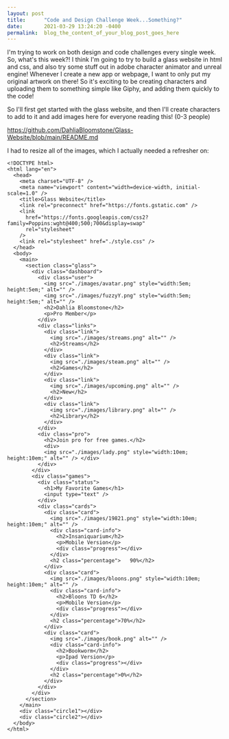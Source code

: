 ```yaml
---
layout: post
title:      "Code and Design Challenge Week...Something?"
date:       2021-03-29 13:24:20 -0400
permalink:  blog_the_content_of_your_blog_post_goes_here
---
```



I'm trying to work on both design and code challenges every single week. So, what's this week?! 
I think I'm going to try to build a glass website in html and css, and also try some stuff out in adobe character animator and unreal engine! Whenever I create a new app or webpage, I want to only put my original artwork on there! So it's exciting to be creating characters and uploading them to something simple like Giphy, and adding them quickly to the code! 

So I'll first get started with the glass website, and then I'll create characters to add to it and add images here for everyone reading this! (0-3 people) 

https://github.com/DahliaBloomstone/Glass-Website/blob/main/README.md

I had to resize all of the images, which I actually needed a refresher on:

```
<!DOCTYPE html>
<html lang="en">
  <head>
    <meta charset="UTF-8" />
    <meta name="viewport" content="width=device-width, initial-scale=1.0" />
    <title>Glass Website</title>
    <link rel="preconnect" href="https://fonts.gstatic.com" />
    <link
      href="https://fonts.googleapis.com/css2?family=Poppins:wght@400;500;700&display=swap"
      rel="stylesheet"
    />
    <link rel="stylesheet" href="./style.css" />
  </head>
  <body>
    <main>
      <section class="glass">
        <div class="dashboard">
          <div class="user">
            <img src="./images/avatar.png" style="width:5em; height:5em;" alt="" />
            <img src="./images/fuzzyY.png" style="width:5em; height:5em;" alt="" />
            <h2>Dahlia Bloomstone</h2>
            <p>Pro Member</p>
          </div>
          <div class="links">
            <div class="link">
              <img src="./images/streams.png" alt="" />
              <h2>Streams</h2>
            </div>
            <div class="link">
              <img src="./images/steam.png" alt="" />
              <h2>Games</h2>
            </div>
            <div class="link">
              <img src="./images/upcoming.png" alt="" />
              <h2>New</h2>
            </div>
            <div class="link">
              <img src="./images/library.png" alt="" />
              <h2>Library</h2>
            </div>
          </div>
          <div class="pro">
            <h2>Join pro for free games.</h2>
            <div>
            <img src="./images/lady.png" style="width:10em; height:10em;" alt="" /> </div>
          </div>
        </div>
        <div class="games">
          <div class="status">
            <h1>My Favorite Games</h1>
            <input type="text" />
          </div>
          <div class="cards">
            <div class="card">
              <img src="./images/19821.png" style="width:10em; height:10em;" alt="" />
              <div class="card-info">
                <h2>Insaniquarium</h2>
                <p>Mobile Version</p>
                <div class="progress"></div>
              </div>
              <h2 class="percentage">   90%</h2>
            </div>
            <div class="card">
              <img src="./images/bloons.png" style="width:10em; height:10em;" alt="" />
              <div class="card-info">
                <h2>Bloons TD 6</h2>
                <p>Mobile Version</p>
                <div class="progress"></div>
              </div>
              <h2 class="percentage">70%</h2>
            </div>
            <div class="card">
              <img src="./images/book.png" alt="" />
              <div class="card-info">
                <h2>Bookworm</h2>
                <p>Ipad Version</p>
                <div class="progress"></div>
              </div>
              <h2 class="percentage">0%</h2>
            </div>
          </div>
        </div>
      </section>
    </main>
    <div class="circle1"></div>
    <div class="circle2"></div>
  </body>
</html>
```
